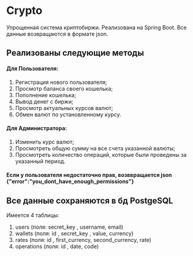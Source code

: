 # Crypto

Упрощенная система криптобиржи. 
Реализована на Spring Boot. 
Все данные возвращаются в формате json.

## Реализованы следующие методы
#### Для Пользователя:
1. Регистрация нового пользователя;
2. Просмотр баланса своего кошелька;
3. Пополнение кошелька;
4. Вывод денег с биржи;
5. Просмотр актуальных курсов валют;
6. Обмен валют по установленному курсу.
#### Для Администратора:
1. Изменить курс валют;
2. Просмотреть общую сумму на все счета указанной валюты;
3. Просмотреть количество операций, которые были проведены за указанный период.
#### Если у пользователя недостаточно прав, возввращается json {"error":"you_dont_have_enough_permissions"}

## Все данные сохраняются в бд PostgeSQL
Имеется 4 таблицы:
1. users (поля: secret_key <pk>, username, email)
2. wallets (поля: id <pk>, secret_key <fk>, value, currency)
3. rates (поля: id <pk>, first_currency, second_currency, rate)
4. operations (поля: id <pk>, date, code)

